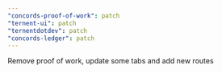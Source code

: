 ```yaml
---
"concords-proof-of-work": patch
"ternent-ui": patch
"ternentdotdev": patch
"concords-ledger": patch
---
```


Remove proof of work, update some tabs and add new routes
